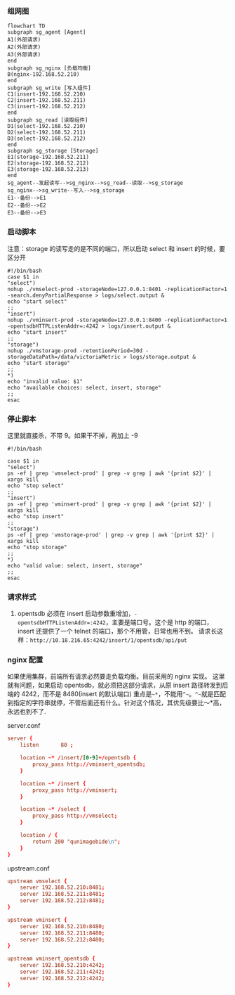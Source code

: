 ### 组网图

```mermaid
flowchart TD
subgraph sg_agent [Agent]
A1(外部请求)
A2(外部请求)
A3(外部请求)
end
subgraph sg_nginx [负载均衡]
B(nginx-192.168.52.210)
end
subgraph sg_write [写入组件]
C1(insert-192.168.52.210)
C2(insert-192.168.52.211)
C3(insert-192.168.52.212)
end
subgraph sg_read [读取组件]
D1(select-192.168.52.210)
D2(select-192.168.52.211)
D3(select-192.168.52.212)
end
subgraph sg_storage [Storage]
E1(storage-192.168.52.211)
E2(storage-192.168.52.212)
E3(storage-192.168.52.213)
end
sg_agent--发起读写-->sg_nginx-->sg_read--读取-->sg_storage
sg_nginx-->sg_write--写入-->sg_storage
E1--备份-->E1
E2--备份-->E2
E3--备份-->E3
```

### 启动脚本

注意：storage 的读写走的是不同的端口，所以启动 select 和 insert 的时候，要区分开

```shell
#!/bin/bash
case $1 in
"select")
nohup ./vmselect-prod -storageNode=127.0.0.1:8401 -replicationFactor=1 -search.denyPartialResponse > logs/select.output &
echo "start select"
;;
"insert")
nohup ./vminsert-prod -storageNode=127.0.0.1:8400 -replicationFactor=1 -opentsdbHTTPListenAddr=:4242 > logs/insert.output &
echo "start insert"
;;
"storage")
nohup ./vmstorage-prod -retentionPeriod=30d -storageDataPath=/data/victoriaMetric > logs/storage.output &
echo "start storage"
;;
*)
echo "invalid value: $1"
echo "available choices: select, insert, storage"
;;
esac
```

### 停止脚本

这里就直接杀，不带 9。如果干不掉，再加上 -9

```shell
#!/bin/bash

case $1 in
"select")
ps -ef | grep 'vmselect-prod' | grep -v grep | awk '{print $2}' | xargs kill
echo "stop select"
;;
"insert")
ps -ef | grep 'vminsert-prod' | grep -v grep | awk '{print $2}' | xargs kill
echo "stop insert"
;;
"storage")
ps -ef | grep 'vmstorage-prod' | grep -v grep | awk '{print $2}' | xargs kill
echo "stop storage"
;;
*)
echo "valid value: select, insert, storage"
;;
esac
```

### 请求样式

1. opentsdb
   必须在 insert 启动参数重增加，`-opentsdbHTTPListenAddr=:4242`，主要是端口号。这个是 http 的端口，insert 还提供了一个 telnet 的端口，那个不用管，日常也用不到。
   请求长这样：`http://10.18.216.65:4242/insert/1/opentsdb/api/put`

### nginx 配置

如果使用集群，前端所有请求必然要走负载均衡。目前采用的 nginx 实现。
这里就有问题，如果启动 opentsdb，就必须把这部分请求，从原 insert 路径转发到后端的 4242，而不是 8480(insert 的默认端口)
重点是`~*`，不能用`^~`。`^~`就是匹配到指定的字符串就停，不管后面还有什么。针对这个情况，其优先级要比～\*高，永远也到不了.

server.conf

```server.conf
server {
    listen       80 ;

    location ~* /insert/[0-9]+/opentsdb {
        proxy_pass http://vminsert_opentsdb;
    }

    location ~* /insert {
        proxy_pass http://vminsert;
    }

    location ~* /select {
        proxy_pass http://vmselect;
    }

    location / {
        return 200 "qunimagebide\n";
    }
}
```

upstream.conf

```upstream.conf
upstream vmselect {
    server 192.168.52.210:8481;
    server 192.168.52.211:8481;
    server 192.168.52.212:8481;
}

upstream vminsert {
    server 192.168.52.210:8480;
    server 192.168.52.211:8480;
    server 192.168.52.212:8480;
}

upstream vminsert_opentsdb {
    server 192.168.52.210:4242;
    server 192.168.52.211:4242;
    server 192.168.52.212:4242;
}
```
